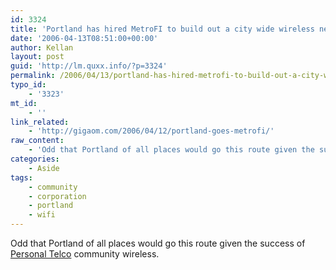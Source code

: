 ```yaml
---
id: 3324
title: 'Portland has hired MetroFI to build out a city wide wireless network'
date: '2006-04-13T08:51:00+00:00'
author: Kellan
layout: post
guid: 'http://lm.quxx.info/?p=3324'
permalink: /2006/04/13/portland-has-hired-metrofi-to-build-out-a-city-wide-wireless-network/
typo_id:
    - '3323'
mt_id:
    - ''
link_related:
    - 'http://gigaom.com/2006/04/12/portland-goes-metrofi/'
raw_content:
    - 'Odd that Portland of all places would go this route given the success of [Personal Telco](http://wiki.personaltelco.net) community wireless.'
categories:
    - Aside
tags:
    - community
    - corporation
    - portland
    - wifi
---
```


Odd that Portland of all places would go this route given the success of [Personal Telco](http://wiki.personaltelco.net) community wireless.